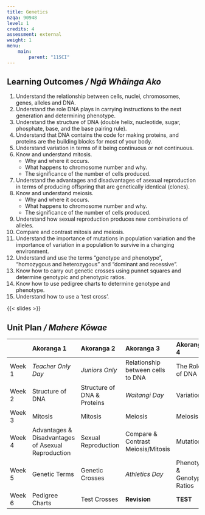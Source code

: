 ```yaml
---
title: Genetics
nzqa: 90948
level: 1
credits: 4
assessment: external
weight: 1
menu:
    main:
        parent: "11SCI"
---
```


## Learning Outcomes _/ Ngā Whāinga Ako_ 

1. Understand the relationship between cells, nuclei, chromosomes, genes, alleles and DNA.
2. Understand the role DNA plays in carrying instructions to the next generation and determining phenotype.
3. Understand the structure of DNA (double helix, nucleotide, sugar, phosphate, base, and the base pairing rule).
4. Understand that DNA contains the code for making proteins, and proteins are the building blocks for most of your body.
5. Understand variation in terms of it being continuous or not continuous.
6. Know and understand mitosis.
    - Why and where it occurs.
    - What happens to chromosome number and why.
    - The significance of the number of cells produced.
7. Understand the advantages and disadvantages of asexual reproduction in terms of producing offspring that are genetically identical (clones).
8. Know and understand meiosis.
    - Why and where it occurs.
    - What happens to chromosome number and why.
    - The significance of the number of cells produced.
9. Understand how sexual reproduction produces new combinations of alleles.
10. Compare and contrast mitosis and meiosis.
11. Understand the importance of mutations in population variation and the importance of variation in a population to survive in a changing environment.
12. Understand and use the terms “genotype and phenotype”, “homozygous and heterozygous” and “dominant and recessive”.
13. Know how to carry out genetic crosses using punnet squares and determine genotypic and phenotypic ratios.
14. Know how to use pedigree charts to determine genotype and phenotype.
15. Understand how to use a ‘test cross’.

{{< slides >}}

## Unit Plan _/ Mahere Kōwae_ 

|        | Akoranga 1                                         | Akoranga 2                  | Akoranga 3                         | Akoranga 4                    |
|:-------|:---------------------------------------------------|:----------------------------|:-----------------------------------|:------------------------------|
| Week 1 | _Teacher Only Day_                                 | _Juniors Only_              | Relationship between cells to DNA  | The Role of DNA               |
| Week 2 | Structure of DNA                                   | Structure of DNA & Proteins | _Waitangi Day_                     | Variation                     |
| Week 3 | Mitosis                                            | Mitosis                     | Meiosis                            | Meiosis                       |
| Week 4 | Advantages & Disadvantages of Asexual Reproduction | Sexual Reproduction         | Compare & Contrast Meiosis/Mitosis | Mutations                     |
| Week 5 | Genetic Terms                                      | Genetic Crosses             | _Athletics Day_                    | Phenotypic & Genotypic Ratios |
| Week 6 | Pedigree Charts                                    | Test Crosses                | __Revision__                       | __TEST__                      |

